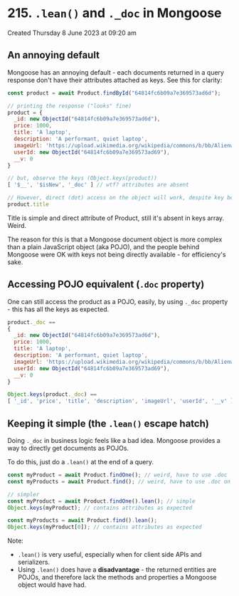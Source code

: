 # 215. `.lean()` and `._doc` in Mongoose
Created Thursday 8 June 2023 at 09:20 am

## An annoying default
Mongoose has an annoying default - each documents returned in a query response don't have their attributes attached as keys. See this for clarity:
```js
const product = await Product.findById("64814fc6b09a7e369573ad6d");

// printing the response ("looks" fine)
product = {
  _id: new ObjectId("64814fc6b09a7e369573ad6d"),
  price: 1000,
  title: 'A laptop',
  description: 'A performant, quiet laptop',
  imageUrl: 'https://upload.wikimedia.org/wikipedia/commons/b/bb/Alienware_M14x_%282%29.jpg',
  userId: new ObjectId("64814fc6b09a7e369573ad69"),
  __v: 0
}

// but, observe the keys (Object.keys(product))
[ '$__', '$isNew', '_doc' ] // wtf? attributes are absent

// However, direct (dot) access on the object will work, despite key being absent
product.title
```

Title is simple and direct attribute of Product, still it's absent in keys array. Weird.

The reason for this is that a Mongoose document object is more complex than a plain JavaScript object (aka POJO), and the people behind Mongoose were OK with keys not being directly available - for efficiency's sake.


## Accessing POJO equivalent (`.doc` property)
One can still access the product as a POJO, easily, by using `._doc` property - this has all the keys as expected.
```js
product._doc == 
{
  _id: new ObjectId("64814fc6b09a7e369573ad6d"),
  price: 1000,
  title: 'A laptop',
  description: 'A performant, quiet laptop',
  imageUrl: 'https://upload.wikimedia.org/wikipedia/commons/b/bb/Alienware_M14x_%282%29.jpg',
  userId: new ObjectId("64814fc6b09a7e369573ad69"),
  __v: 0
} 

Object.keys(product._doc) ==
[ '_id', 'price', 'title', 'description', 'imageUrl', 'userId', '__v' ]
```


## Keeping it simple (the `.lean()` escape hatch)
Doing `._doc` in business logic feels like a bad idea.
Mongoose provides a way to directly get documents as POJOs.

To do this, just do a `.lean()` at the end of a query.

```js
const myProduct = await Product.findOne(); // weird, have to use .doc
const myProducts = await Product.find(); // weird, have to use .doc on each element

// simpler
const myProduct = await Product.findOne().lean(); // simple
Object.keys(myProduct); // contains attributes as expected

const myProducts = await Product.find().lean();
Object.keys(myProduct[0]); // contains attributes as expected
```

Note: 
- `.lean()` is very useful, especially when for client side APIs and serializers.
- Using `.lean()` does have a **disadvantage** - the returned entities are POJOs, and therefore lack the methods and properties a Mongoose object would have had.